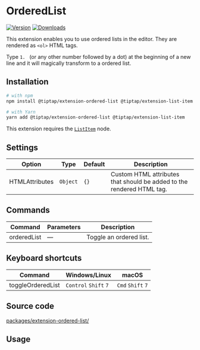 # OrderedList
[![Version](https://img.shields.io/npm/v/@tiptap/extension-ordered-list.svg?label=version)](https://www.npmjs.com/package/@tiptap/extension-ordered-list)
[![Downloads](https://img.shields.io/npm/dm/@tiptap/extension-ordered-list.svg)](https://npmcharts.com/compare/@tiptap/extension-ordered-list?minimal=true)

This extension enables you to use ordered lists in the editor. They are rendered as `<ol>` HTML tags.

Type <code>1.&nbsp;</code> (or any other number followed by a dot) at the beginning of a new line and it will magically transform to a ordered list.

## Installation
```bash
# with npm
npm install @tiptap/extension-ordered-list @tiptap/extension-list-item

# with Yarn
yarn add @tiptap/extension-ordered-list @tiptap/extension-list-item
```

This extension requires the [`ListItem`](/api/nodes/list-item) node.

## Settings
| Option         | Type     | Default | Description                                                           |
| -------------- | -------- | ------- | --------------------------------------------------------------------- |
| HTMLAttributes | `Object` | `{}`    | Custom HTML attributes that should be added to the rendered HTML tag. |

## Commands
| Command     | Parameters | Description             |
| ----------- | ---------- | ----------------------- |
| orderedList | —          | Toggle an ordered list. |

## Keyboard shortcuts
| Command           | Windows/Linux                   | macOS                       |
| ----------------- | ------------------------------- | --------------------------- |
| toggleOrderedList | `Control`&nbsp;`Shift`&nbsp;`7` | `Cmd`&nbsp;`Shift`&nbsp;`7` |

## Source code
[packages/extension-ordered-list/](https://github.com/ueberdosis/tiptap/blob/main/packages/extension-ordered-list/)

## Usage
<tiptap-demo name="Nodes/OrderedList"></tiptap-demo>
